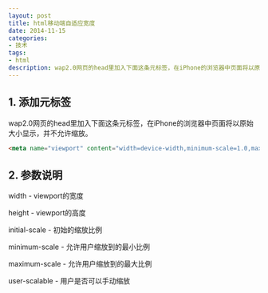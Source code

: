 ```yaml
---
layout: post
title: html移动端自适应宽度
date: 2014-11-15
categories:
- 技术
tags:
- html
description: wap2.0网页的head里加入下面这条元标签，在iPhone的浏览器中页面将以原始大小显示，并不允许缩放...
---
```


## 1. 添加元标签
wap2.0网页的head里加入下面这条元标签，在iPhone的浏览器中页面将以原始大小显示，并不允许缩放。

<!--more-->

```html
<meta name="viewport" content="width=device-width,minimum-scale=1.0,maximum-scale=1.0;user-scalable=0;" />
```

## 2. 参数说明

width - viewport的宽度 

height - viewport的高度

initial-scale - 初始的缩放比例

minimum-scale - 允许用户缩放到的最小比例

maximum-scale - 允许用户缩放到的最大比例

user-scalable - 用户是否可以手动缩放
